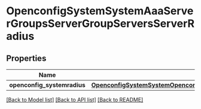 # OpenconfigSystemSystemAaaServerGroupsServerGroupServersServerRadius

## Properties
Name | Type | Description | Notes
------------ | ------------- | ------------- | -------------
**openconfig_systemradius** | [**OpenconfigSystemSystemOpenconfigsystemsystemAaaServergroupsServersRadius**](OpenconfigSystemSystemOpenconfigsystemsystemAaaServergroupsServersRadius.md) |  | [optional] 

[[Back to Model list]](../README.md#documentation-for-models) [[Back to API list]](../README.md#documentation-for-api-endpoints) [[Back to README]](../README.md)


